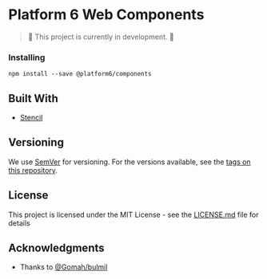 # Platform 6 Web Components

> :construction: This project is currently in development. :construction:

### Installing

```
npm install --save @platform6/components
```

## Built With

* [Stencil](https://stenciljs.com/docs/introduction)

## Versioning

We use [SemVer](http://semver.org/) for versioning. For the versions available, see the [tags on this repository](https://github.com/amalto/platform6-web-components/tags). 

## License

This project is licensed under the MIT License - see the [LICENSE.md](LICENSE) file for details

## Acknowledgments

* Thanks to [@Gomah/bulmil](https://github.com/Gomah/bulmil)
